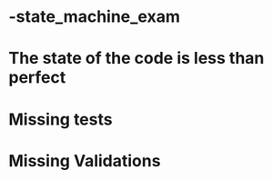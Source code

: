 # -state_machine_exam

# The state of the code is less than perfect
# Missing tests
# Missing Validations
